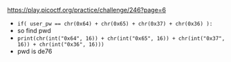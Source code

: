 https://play.picoctf.org/practice/challenge/246?page=6
- `if( user_pw == chr(0x64) + chr(0x65) + chr(0x37) + chr(0x36) ):`
- so find pwd
- `print(chr(int("0x64", 16)) + chr(int("0x65", 16)) + chr(int("0x37", 16)) + chr(int("0x36", 16)))`
- pwd is de76
